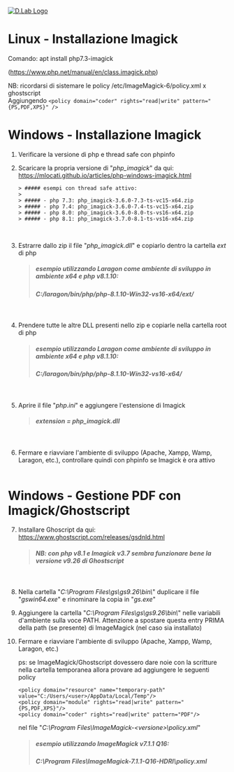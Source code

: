 <p align="left"><a href="https://digita-lab.it" target="_blank"><img src="https://digita-lab.it/wp-content/uploads/2022/09/logo-DLab-e1663166083323.jpg" width="" alt="D.Lab Logo"></a></p>

# Linux - Installazione Imagick

Comando: apt install php7.3-imagick

(https://www.php.net/manual/en/class.imagick.php)

NB: ricordarsi di sistemare le policy /etc/ImageMagick-6/policy.xml x ghostscript<br>
Aggiungendo `<policy domain="coder" rights="read|write" pattern="{PS,PDF,XPS}" />`<br>

# Windows - Installazione Imagick

1.  Verificare la versione di php e thread safe con phpinfo

2.  Scaricare la propria versione di "_php_imagick_" da qui: https://mlocati.github.io/articles/php-windows-imagick.html
    <br>

        > ##### esempi con thread safe attivo:
        >
        > ##### - php 7.3: php_imagick-3.6.0-7.3-ts-vc15-x64.zip
        > ##### - php 7.4: php_imagick-3.6.0-7.4-ts-vc15-x64.zip
        > ##### - php 8.0: php_imagick-3.6.0-8.0-ts-vs16-x64.zip
        > ##### - php 8.1: php_imagick-3.7.0-8.1-ts-vs16-x64.zip

<br>

3. Estrarre dallo zip il file "_php_imagick.dll_" e copiarlo dentro la cartella _ext_ di php

    > ##### esempio utilizzando Laragon come ambiente di sviluppo in ambiente x64 e php v8.1.10:
    >
    > ##### _C:/laragon/bin/php/php-8.1.10-Win32-vs16-x64/ext/_

<br>

4. Prendere tutte le altre DLL presenti nello zip e copiarle nella cartella root di php

    > ##### esempio utilizzando Laragon come ambiente di sviluppo in ambiente x64 e php v8.1.10:
    >
    > ##### _C:/laragon/bin/php/php-8.1.10-Win32-vs16-x64/_

<br>

5. Aprire il file "_php.ini_" e aggiungere l'estensione di Imagick

    > ##### extension = php_imagick.dll

<br>

6. Fermare e riavviare l'ambiente di sviluppo (Apache, Xampp, Wamp, Laragon, etc.), controllare quindi con phpinfo se Imagick è ora attivo<br><br>

# Windows - Gestione PDF con Imagick/Ghostscript

7. Installare Ghoscript da qui: https://www.ghostscript.com/releases/gsdnld.html

    > ##### **NB**: con php v8.1 e Imagick v3.7 sembra funzionare bene la versione v9.26 di Ghostscript

<br>

8. Nella cartella "_C:\Program Files\gs\gs9.26\bin\\_" duplicare il file "_gswin64.exe_" e rinominare la copia in "_gs.exe_"

9. Aggiungere la cartella "_C:\Program Files\gs\gs9.26\bin\\_" nelle variabili d'ambiente sulla voce PATH.
   Attenzione a spostare questa entry PRIMA della path (se presente) di ImageMagick (nel caso sia installato)

10. Fermare e riavviare l'ambiente di sviluppo (Apache, Xampp, Wamp, Laragon, etc.)

    ps: se ImageMagick/Ghostscript dovessero dare noie con la scritture nella cartella temporanea allora provare ad aggiungere le seguenti policy

    `<policy domain="resource" name="temporary-path" value="C:/Users/<user>/AppData/Local/Temp"/>`<br>
    `<policy domain="module" rights="read|write" pattern="{PS,PDF,XPS}"/>`<br>
    `<policy domain="coder" rights="read|write" pattern="PDF"/>`

    nel file "_C:\Program Files\ImageMagick-\<versione>\policy.xml_"

    > ##### esempio utilizzando ImageMagick v7.1.1 Q16:
    >
    > ##### _C:\Program Files\ImageMagick-7.1.1-Q16-HDRI\policy.xml_

